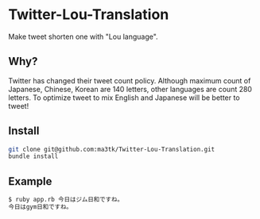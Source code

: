# Twitter-Lou-Translation
Make tweet shorten one with "Lou language".

## Why?
Twitter has changed their tweet count policy. Although maximum count of Japanese, Chinese, Korean are 140 letters, 
other languages are count 280 letters. To optimize tweet to mix English and Japanese will be better to tweet!

## Install
```bash
git clone git@github.com:ma3tk/Twitter-Lou-Translation.git
bundle install
```

## Example 

```bash
$ ruby app.rb 今日はジム日和ですね。
今日はgym日和ですね。
```